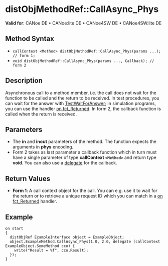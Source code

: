 # distObjMethodRef::CallAsync_Phys

**Valid for**: CANoe DE • CANoe:lite DE • CANoe4SW DE • CANoe4SW:lite DE

## Method Syntax

- `callContext <Method> distObjMethodRef::CallAsync_Phys(params ...); // form 1;`
- `void distObjMethodRef::CallAsync_Phys(params ..., Callback); // form 2`

## Description

Asynchronous call to a method member, i.e. the call does not wait for the function to be called and the return to be received. In test procedures, you can wait for the answer with [TestWaitForAnswer](../../Test/Functions/CAPLfunctionTestWaitForAnswer.md); in simulation programs, you can use the handler [on fct_Returned](../../CommunicationObjects/EventProcedures/CAPLfunctionOnfctReturned.md). In form 2, the callback function is called when the return is received.

## Parameters

- The **in** and **inout** parameters of the method. The function expects the arguments in **phys** encoding.
- Form 2 takes as last parameter a callback function which in turn must have a single parameter of type **callContext `<Method>`** and return type **void**. You can also use a [delegate](../../../Shared/CAPL/General/Delegates.md) for the callback.

## Return Values

- **Form 1**: A call context object for the call. You can e.g. use it to wait for the return or to retrieve a unique request ID which you can match in a [on fct_Returned](../../CommunicationObjects/EventProcedures/CAPLfunctionOnfctReturned.md) handler.

## Example

```plaintext
on start
{
  distObjRef ExampleInterface object = ExampleObject;
  object.ExampleMethod.CallAsync_Phys(1.0, 2.0, delegate (callContext ExampleObject.SomeMethod cco) {
    write("Result = %f", cco.Result);
  });
}
```
